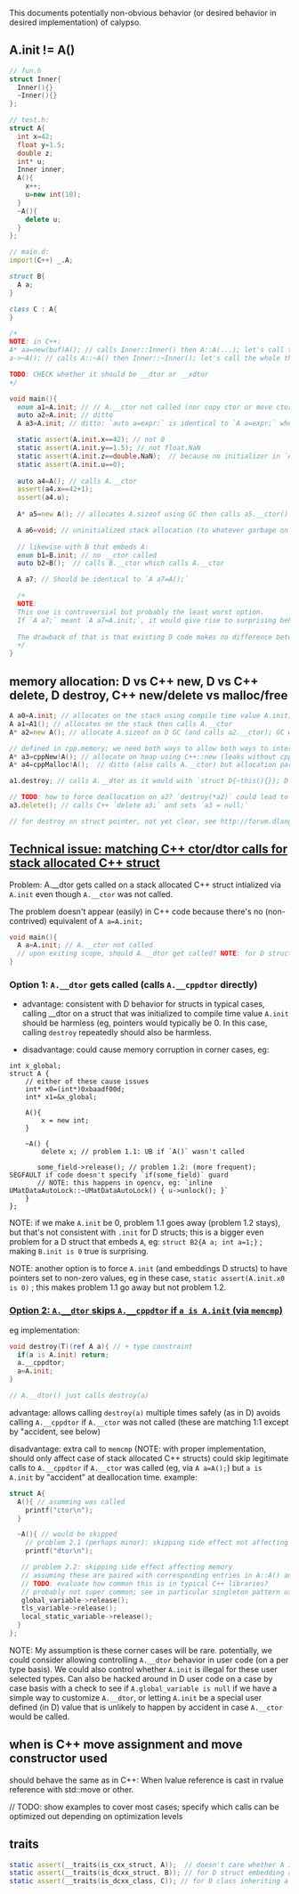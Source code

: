 This documents potentially non-obvious behavior (or desired behavior in desired implementation) of calypso.

## A.init != A()

```C++
// fun.h
struct Inner{
  Inner(){}
  ~Inner(){}
};

// test.h:
struct A{
  int x=42;
  float y=1.5;
  double z;
  int* u;
  Inner inner;
  A(){
    x++;
    u=new int(10);
  }
  ~A(){
    delete u;
  }
};
```

```d
// main.d:
import(C++) _.A;

struct B{
  A a;
}

class C : A{
}

/+
NOTE: in C++:
A* aa=new(buf)A(); // calls Inner::Inner() then A::A(...); let's call the whole thing A.__ctor
a->~A(); // calls A::~A() then Inner::~Inner(); let's call the whole thing A.__cppdtor (it's called by A.__dtor)

TODO: CHECK whether it should be __dtor or __xdtor
+/

void main(){
  enum a1=A.init; // // A.__ctor not called (nor copy ctor or move ctor), just A.init which is known at compile time
  auto a2=A.init; // ditto
  A a3=A.init; // ditto: `auto a=expr;` is identical to `A a=expr;` when typeof(expr)=A; in particular, should be callable at CTFE.

  static assert(A.init.x==42); // not 0
  static assert(A.init.y==1.5); // not float.NaN
  static assert(A.init.z==double.NaN);  // because no initializer in `A.z`
  static assert(A.init.u==0);
  
  auto a4=A(); // calls A.__ctor
  assert(a4.x==42+1);
  assert(a4.u);
  
  A* a5=new A(); // allocates A.sizeof using GC then calls a5.__ctor()

  A a6=void; // uninitialized stack allocation (to whatever garbage on the stack)
  
  // likewise with B that embeds A:
  enum b1=B.init; // no __ctor called
  auto b2=B();  // calls B.__ctor which calls A.__ctor

  A a7; // Should be identical to `A a7=A();`

  /+
  NOTE:
  This one is controversial but probably the least worst option.
  If `A a7;` meant `A a7=A.init;`, it would give rise to surprising behavior, different from what one would expect using C++ type A; A.__ctor would not be called but the destructor A.__dtor would be, leading to potential memory corruption depending on whether `A.__dtor` decides to skip `A.__cppdtor` (more on this later).
  
  The drawback of that is that existing D code makes no difference between `D d=D.init; D d=D(); D d;` ; so if we use existing D code with a C++ type `A` it could lead to different behavior depending on which variant the code uses. It could also lead to compile errors if an expression is expected to be known at CT, depending on which variant is used.
  +/
}
```

## memory allocation: D vs C++ new, D vs C++ delete, D destroy, C++ new/delete vs malloc/free
```d
A a0=A.init; // allocates on the stack using compile time value A.init;
A a1=A1(); // allocates on the stack then calls A.__ctor
A* a2=new A(); // allocate A.sizeof on D GC (and calls a2.__ctor); GC will call a2.__dtor and deallocate A.sizeof (if/when collection happens) so nothing to do in user code

// defined in cpp.memory; we need both ways to allow both ways to interface with C++ libraries that expect allocation was done with malloc vs new
A* a3=cppNew!A(); // allocate on heap using C++::new (leaks without cppDelete(a3))
A* a4=cppMalloc!A();  // ditto (also calls A.__ctor) but allocation part is done with malloc; (leaks without cppFree(a3))

a1.destroy; // calls A.__dtor as it would with `struct D{~this(){}}; D d; d.destroy;` and memcpy A.init in a1; NOTE: when a1 goes out of scope, it'll call `A.__dtor` again, potentially causing memory corruption (but same situation with standard D structs today)

// TODO: how to force deallocation on a2? `destroy(*a2)` could lead to doubly calling A.__dtor when GC collects a2
a3.delete(); // calls C++ `delete a3;` and sets `a3 = null;`

// for destroy on struct pointer, not yet clear, see http://forum.dlang.org/thread/uplymqtaxubgkxwzacrz@forum.dlang.org Calling destroy on struct pointer; should be consistent with how D treats struct pointers
```

## [Technical issue: matching C++ ctor/dtor calls for stack allocated C++ struct](#problem-ctor-dtor)
Problem: A.__dtor gets called on a stack allocated C++ struct intialized via `A.init` even though `A.__ctor` was not called.

The problem doesn't appear (easily) in C++ code because there's no (non-contrived) equivalent of `A a=A.init;`
```d
void main(){
  A a=A.init; // A.__ctor not called
  // upon exiting scope, should A.__dtor get called? NOTE: for D structs, it gets called.
}
```

### Option 1: `A.__dtor` gets called (calls `A.__cppdtor` directly)
* advantage:
consistent with D behavior for structs
in typical cases, calling __dtor on a struct that was initialized to compile time value `A.init` should be harmless (eg, pointers would typically be 0. In this case, calling `destroy` repeatedly should also be harmless.

* disadvantage:
could cause memory corruption in corner cases, eg:
```
int x_global;
struct A {
    // either of these cause issues
    int* x0=(int*)0xbaadf00d;
    int* x1=&x_global;

    A(){
        x = new int;
    }

    ~A() {
        delete x; // problem 1.1: UB if `A()` wasn't called

       some_field->release(); // problem 1.2: (more frequent); SEGFAULT if code doesn't specify `if(some_field)` guard
       // NOTE: this happens in opencv, eg: `inline UMatDataAutoLock::~UMatDataAutoLock() { u->unlock(); }`
    }
};
```

NOTE: if we make `A.init` be 0, problem 1.1 goes away (problem 1.2 stays), but that's not consistent with `.init` for D structs; this is a bigger even problem for a D struct that embeds `A`, eg: `struct B2{A a; int a=1;}` ; making `B.init is 0` true is surprising.

NOTE: another option is to force `A.init` (and embeddings D structs) to have pointers set to non-zero values, eg in these case, `static assert(A.init.x0 is 0)` ; this makes problem 1.1 go away but not problem 1.2.

### [Option 2: `A.__dtor` skips `A.__cppdtor` if `a is A.init` (via `memcmp`)](#problem-option-2)
eg implementation:
```d
void destroy(T)(ref A a){ // + type constraint
  if(a is A.init) return;
  a.__cppdtor;
  a=A.init;
}

// A.__dtor() just calls destroy(a)
```

advantage:
allows calling `destroy(a)` multiple times safely (as in D)
avoids calling `A.__cppdtor` if `A.__ctor` was not called (these are matching 1:1 except by "accident, see below)

disadvantage:
extra call to `memcmp` (NOTE: with proper implementation, should only affect case of stack allocated C++ structs)
could skip legitimate calls to `A.__cppdtor` if `A.__ctor` was called (eg, via `A a=A();`) but `a is A.init` by "accident" at deallocation time.
example:

```c++
struct A{
  A(){ // asumming was called
    printf("ctor\n");
  }

  ~A(){ // would be skipped
    // problem 2.1 (perhaps minor): skipping side effect not affecting memory
    printf("dtor\n");

   // problem 2.2: skipping side effect affecting memory
   // assuming these are paired with corresponding entries in A::A() and leave no trace in non-static fields of A.
   // TODO: evaluate how common this is in typical C++ libraries? 
   // probably not super common; see in particular singleton pattern use cases
   global_variable->release();
   tls_variable->release();
   local_static_variable->release();
  }
};
```

NOTE: My assumption is these corner cases will be rare.
potentially, we could consider allowing controlling `A.__dtor` behavior in user code (on a per type basis).
We could also control whether `A.init` is illegal for these user selected types.
Can also be hacked around in D user code on a case by case basis with a check to see if `A.global_variable is null` if we have a simple way to customize `A.__dtor`, or letting `A.init` be a special user defined (in D) value that is unlikely to happen by accident in case `A.__ctor` would be called.

## when is C++ move assignment and move constructor used
should behave the same as in C++:
When lvalue reference is cast in rvalue reference with std::move or other.

// TODO: show examples to cover most cases; specify which calls can be optimized out depending on optimization levels

## traits
```d
static assert(__traits(is_cxx_struct, A));  // doesn't care whether A is a C++ struct or class (almost same)
static assert(__traits(is_dcxx_struct, B)); // for D struct embedding a is_cxx_struct or is_dcxx_struct struct
static assert(__traits(is_dcxx_class, C)); // for D class inheriting a is_cxx_struct or is_dcxx_struct or is_dcxx_class
```

